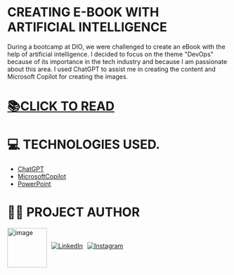 # CREATING E-BOOK WITH ARTIFICIAL INTELLIGENCE

During a bootcamp at DIO, we were challenged to create an eBook with the help of artificial intelligence. I decided to focus on the theme "DevOps" because of its importance in the tech industry and because I am passionate about this area. I used ChatGPT to assist me in creating the content and Microsoft Copilot for creating the images.


# [📚CLICK TO READ](https://github.com/Gustavopedoni1/CREATING_E-BOOK_WITH-ARTIFICIAL_INTELLIGENCE/blob/main/files/E-book%20DevOps.pdf) #


# 💻 TECHNOLOGIES USED. #

- [ChatGPT](https://chatgpt.com/)
- [MicrosoftCopilot](https://copilot.microsoft.com/)
- [PowerPoint](https://www.microsoft.com/en/microsoft-365/powerpoint?market=af)




# 👨‍💻 PROJECT AUTHOR #

<div style="display: flex; align-items: center;">
    <img src="https://github.com/user-attachments/assets/fe22fc58-6f7f-4709-b414-c7337758c2dd" alt="image" width="90" height="90" style="margin-right: 10px;">
    <div style="display: flex; flex-direction: column;">
        <a href="https://www.linkedin.com/in/gustavo-pedoni-269543235/" style="margin-bottom: 10px;">
            <img src="https://img.shields.io/badge/LinkedIn-0077B5?style=for-the-badge&logo=linkedin&logoColor=white" alt="LinkedIn">
        </a>
        <strong> </strong>
    </div>
    <div style="margin-left: 10px; display: flex; flex-direction: column;">
        <a href="https://www.instagram.com/gustavopedoni/" style="margin-bottom: 10px;">
            <img src="https://img.shields.io/badge/-Instagram-%23E4405F?style=for-the-badge&logo=instagram&logoColor=white" alt="Instagram">
        </a>
        <strong> </strong>
    </div>
</div>





